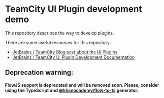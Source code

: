 # TeamCity UI Plugin development demo

This repository describes the way to develop plugins. 

There are some useful resources for this repository:
* [JetBrains / TeamCity Blog post about the UI Plugins](https://blog.jetbrains.com/teamcity/2020/09/teamcity-2020-2-updated-plugin-development)
* [JetBrains / TeamCity UI Plugin Development Documentation](https://plugins.jetbrains.com/docs/teamcity/front-end-extensions.html)

## Deprecation warning:
#### FlowJS support is deprecated and will be removed soon. Please, consider using the TypeScript and [@khanacademy/flow-to-ts](https://www.npmjs.com/package/@khanacademy/flow-to-ts) generator.
